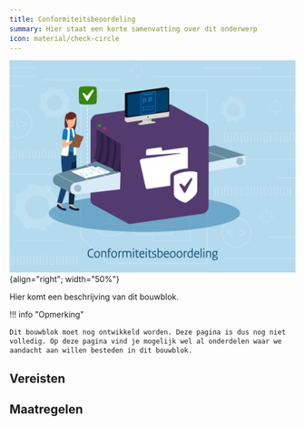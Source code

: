 ```yaml
---
title: Conformiteitsbeoordeling
summary: Hier staat een korte samenvatting over dit onderwerp
icon: material/check-circle
---
```


![conformiteitsbeoordeling](../../afbeeldingen/bouwblokken/conformiteitsbeoordeling.jpg "visuele weergave conformiteitsbeoordeling"){align="right"; width="50%"}

Hier komt een beschrijving van dit bouwblok.

!!! info "Opmerking"

    Dit bouwblok moet nog ontwikkeld worden. Deze pagina is dus nog niet volledig. Op deze pagina vind je mogelijk wel al onderdelen waar we aandacht aan willen besteden in dit bouwblok.

## Vereisten

<!-- list_vereisten bouwblok/conformiteitsbeoordeling -->

## Maatregelen

<!-- list_maatregelen bouwblok/conformiteitsbeoordeling -->
